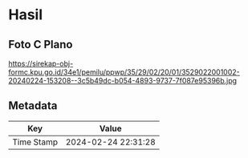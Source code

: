 # Hasil

## Foto C Plano

https://sirekap-obj-formc.kpu.go.id/34e1/pemilu/ppwp/35/29/02/20/01/3529022001002-20240224-153208--3c5b49dc-b054-4893-9737-7f087e95396b.jpg


## Metadata

| Key        | Value               |
| ---------- | ------------------- |
| Time Stamp | 2024-02-24 22:31:28 |



